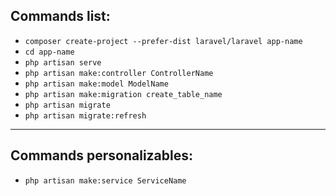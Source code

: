 ## Commands list:
- `composer create-project --prefer-dist laravel/laravel app-name`
- `cd app-name`
- `php artisan serve`
- `php artisan make:controller ControllerName`
- `php artisan make:model ModelName`
- `php artisan make:migration create_table_name`
- `php artisan migrate`
- `php artisan migrate:refresh`
---
## Commands personalizables:
- `php artisan make:service ServiceName`